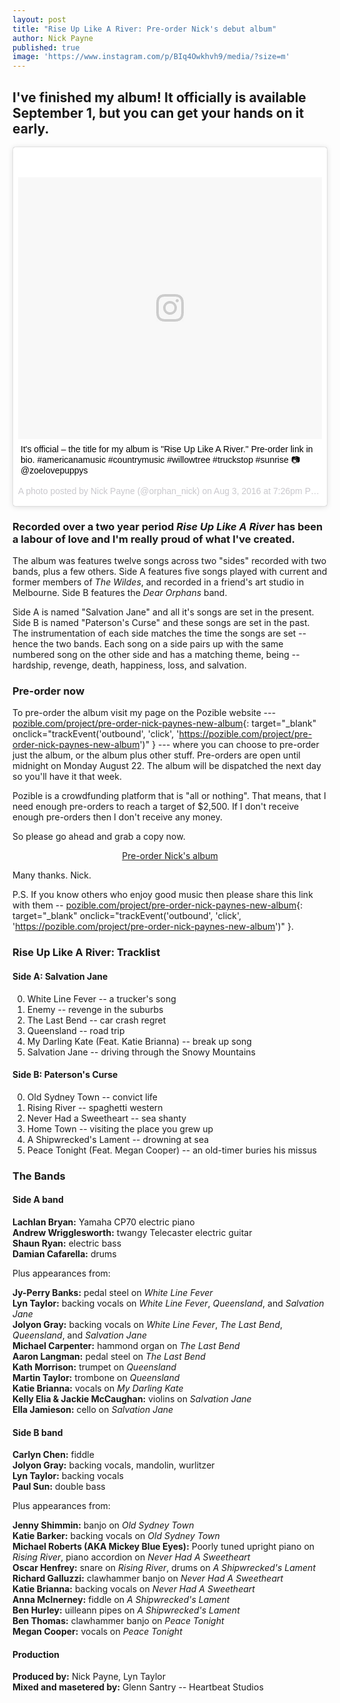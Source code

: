 ```yaml
---
layout: post
title: "Rise Up Like A River: Pre-order Nick's debut album"
author: Nick Payne
published: true
image: 'https://www.instagram.com/p/BIq4Owkhvh9/media/?size=m'
---
```


## I've finished my album! It officially is available September 1, but you can get your hands on it early.

<div style="margin-bottom: 1.25em;">
  <blockquote class="instagram-media" data-instgrm-captioned data-instgrm-version="7" style=" background:#FFF; border:0; border-radius:3px; box-shadow:0 0 1px 0 rgba(0,0,0,0.5),0 1px 10px 0 rgba(0,0,0,0.15); margin: 1px; max-width:658px; padding:0; width:99.375%; width:-webkit-calc(100% - 2px); width:calc(100% - 2px);"><div style="padding:8px;"> <div style=" background:#F8F8F8; line-height:0; margin-top:40px; padding:43.1018518519% 0; text-align:center; width:100%;"> <div style=" background:url(data:image/png;base64,iVBORw0KGgoAAAANSUhEUgAAACwAAAAsCAMAAAApWqozAAAABGdBTUEAALGPC/xhBQAAAAFzUkdCAK7OHOkAAAAMUExURczMzPf399fX1+bm5mzY9AMAAADiSURBVDjLvZXbEsMgCES5/P8/t9FuRVCRmU73JWlzosgSIIZURCjo/ad+EQJJB4Hv8BFt+IDpQoCx1wjOSBFhh2XssxEIYn3ulI/6MNReE07UIWJEv8UEOWDS88LY97kqyTliJKKtuYBbruAyVh5wOHiXmpi5we58Ek028czwyuQdLKPG1Bkb4NnM+VeAnfHqn1k4+GPT6uGQcvu2h2OVuIf/gWUFyy8OWEpdyZSa3aVCqpVoVvzZZ2VTnn2wU8qzVjDDetO90GSy9mVLqtgYSy231MxrY6I2gGqjrTY0L8fxCxfCBbhWrsYYAAAAAElFTkSuQmCC); display:block; height:44px; margin:0 auto -44px; position:relative; top:-22px; width:44px;"></div></div> <p style=" margin:8px 0 0 0; padding:0 4px;"> <a href="https://www.instagram.com/p/BIq4Owkhvh9/" style=" color:#000; font-family:Arial,sans-serif; font-size:14px; font-style:normal; font-weight:normal; line-height:17px; text-decoration:none; word-wrap:break-word;" target="_blank">It&#39;s official – the title for my album is &#34;Rise Up Like A River.&#34; Pre-order link in bio. #americanamusic #countrymusic #willowtree #truckstop #sunrise 📷 @zoelovepuppys</a></p> <p style=" color:#c9c8cd; font-family:Arial,sans-serif; font-size:14px; line-height:17px; margin-bottom:0; margin-top:8px; overflow:hidden; padding:8px 0 7px; text-align:center; text-overflow:ellipsis; white-space:nowrap;">A photo posted by Nick Payne (@orphan_nick) on <time style=" font-family:Arial,sans-serif; font-size:14px; line-height:17px;" datetime="2016-08-04T02:26:51+00:00">Aug 3, 2016 at 7:26pm PDT</time></p></div></blockquote>
  <script async defer src="//platform.instagram.com/en_US/embeds.js"></script>
</div>

### Recorded over a two year period *Rise Up Like A River* has been a labour of love and I'm really proud of what I've created.

The album was features twelve songs across two "sides" recorded with two bands, plus a few others. Side A features five songs played with current and former members of *The Wildes*, and recorded in a friend's art studio in Melbourne. Side B features the *Dear Orphans* band.

Side A is named "Salvation Jane" and all it's songs are set in the present. Side B is named "Paterson's Curse" and these songs are set in the past. The instrumentation of each side matches the time the songs are set -- hence the two bands. Each song on a side pairs up with the same numbered song on the other side and has a matching theme, being -- hardship, revenge, death, happiness, loss, and salvation.

### Pre-order now

To pre-order the album visit my page on the Pozible website --- [pozible.com/project/pre-order-nick-paynes-new-album](https://pozible.com/project/pre-order-nick-paynes-new-album){: target="_blank" onclick="trackEvent('outbound', 'click', 'https://pozible.com/project/pre-order-nick-paynes-new-album')" } --- where you can choose to pre-order just the album, or the album plus other stuff. Pre-orders are open until midnight on Monday August 22. The album will be dispatched the next day so you'll have it that week.

Pozible is a crowdfunding platform that is "all or nothing". That means, that I need enough pre-orders to reach a target of $2,500. If I don't receive enough pre-orders then I don't receive any money.

So please go ahead and grab a copy now.

<p style="text-align: center;"><a class="button radius" title="Pre-order Nick's album" target="_blank" href="https://pozible.com/project/pre-order-nick-paynes-new-album" onclick="trackEvent('outbound', 'click', 'https://pozible.com/project/pre-order-nick-paynes-new-album')">Pre-order Nick's album</a></p>

Many thanks. Nick.

P.S. If you know others who enjoy good music then please share this link with them -- [pozible.com/project/pre-order-nick-paynes-new-album](https://pozible.com/project/pre-order-nick-paynes-new-album){: target="_blank" onclick="trackEvent('outbound', 'click', 'https://pozible.com/project/pre-order-nick-paynes-new-album')" }.

### Rise Up Like A River: Tracklist

#### Side A: Salvation Jane

0. White Line Fever -- a trucker's song
0. Enemy -- revenge in the suburbs
0. The Last Bend -- car crash regret
0. Queensland -- road trip
0. My Darling Kate (Feat. Katie Brianna) -- break up song
0. Salvation Jane -- driving through the Snowy Mountains

#### Side B: Paterson's Curse

0. Old Sydney Town -- convict life
0. Rising River -- spaghetti western
0. Never Had a Sweetheart -- sea shanty
0. Home Town -- visiting the place you grew up
0. A Shipwrecked's Lament -- drowning at sea
0. Peace Tonight (Feat. Megan Cooper) -- an old-timer buries his missus

### The Bands

#### Side A band

**Lachlan Bryan:** Yamaha CP70 electric piano  
**Andrew Wrigglesworth:** twangy Telecaster electric guitar  
**Shaun Ryan:** electric bass  
**Damian Cafarella:** drums

Plus appearances from:

**Jy-Perry Banks:** pedal steel on *White Line Fever*  
**Lyn Taylor:** backing vocals on *White Line Fever*, *Queensland*, and *Salvation Jane*  
**Jolyon Gray:** backing vocals on *White Line Fever*, *The Last Bend*, *Queensland*, and *Salvation Jane*  
**Michael Carpenter:** hammond organ on *The Last Bend*  
**Aaron Langman:** pedal steel on *The Last Bend*  
**Kath Morrison:** trumpet on *Queensland*  
**Martin Taylor:** trombone on *Queensland*  
**Katie Brianna:** vocals on *My Darling Kate*  
**Kelly Elia & Jackie McCaughan:** violins on *Salvation Jane*  
**Ella Jamieson:** cello on *Salvation Jane*

#### Side B band

**Carlyn Chen:** fiddle  
**Jolyon Gray:** backing vocals, mandolin, wurlitzer  
**Lyn Taylor:** backing vocals  
**Paul Sun:** double bass

Plus appearances from:

**Jenny Shimmin:** banjo on *Old Sydney Town*  
**Katie Barker:** backing vocals on *Old Sydney Town*  
**Michael Roberts (AKA Mickey Blue Eyes):** Poorly tuned upright piano on *Rising River*, piano accordion on *Never Had A Sweetheart*  
**Oscar Henfrey:** snare on *Rising River*, drums on *A Shipwrecked's Lament*  
**Richard Galluzzi:** clawhammer banjo on *Never Had A Sweetheart*  
**Katie Brianna:** backing vocals on *Never Had A Sweetheart*  
**Anna McInerney:** fiddle on *A Shipwrecked's Lament*  
**Ben Hurley:** uilleann pipes on *A Shipwrecked's Lament*  
**Ben Thomas:** clawhammer banjo on *Peace Tonight*  
**Megan Cooper:** vocals on *Peace Tonight*

#### Production

**Produced by:** Nick Payne, Lyn Taylor  
**Mixed and masetered by:** Glenn Santry -- Heartbeat Studios
